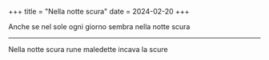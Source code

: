 +++
title = "Nella notte scura"
date = 2024-02-20
+++

Anche se nel sole
ogni giorno sembra
nella notte scura

---

Nella notte scura
rune maledette
incava la scure
